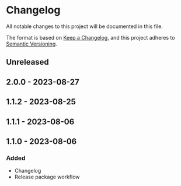 # Changelog

All notable changes to this project will be documented in this file.

The format is based on [Keep a Changelog](https://keepachangelog.com/en/1.0.0/),
and this project adheres to [Semantic Versioning](https://semver.org/spec/v2.0.0.html).

## Unreleased

## 2.0.0 - 2023-08-27

## 1.1.2 - 2023-08-25

## 1.1.1 - 2023-08-06

## 1.1.0 - 2023-08-06
### Added
- Changelog
- Release package workflow

